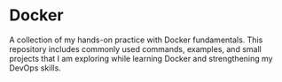 # Docker
A collection of my hands-on practice with Docker fundamentals. This repository includes commonly used commands, examples, and small projects that I am exploring while learning Docker and strengthening my DevOps skills.
